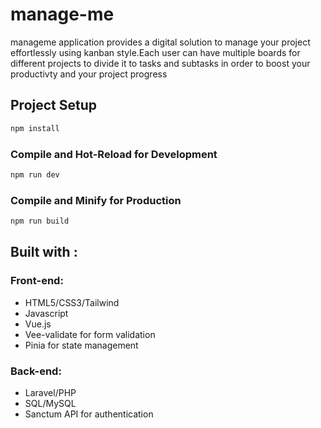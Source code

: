 # manage-me

manageme application provides a digital solution to manage your project effortlessly using kanban style.Each user can have multiple boards for different projects to divide it to tasks and subtasks in order to boost your productivty and your project progress

## Project Setup

```sh
npm install
```

### Compile and Hot-Reload for Development

```sh
npm run dev
```

### Compile and Minify for Production

```sh
npm run build
```

## Built with :

### Front-end:

- HTML5/CSS3/Tailwind
- Javascript
- Vue.js
- Vee-validate for form validation
- Pinia for state management

### Back-end:

- Laravel/PHP
- SQL/MySQL
- Sanctum API for authentication
